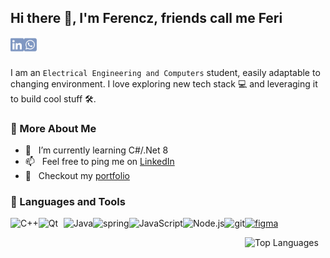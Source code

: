 ## Hi there 👋, I'm Ferencz, friends call me Feri

<a href='https://www.linkedin.com/in/ferencz-carnu/'>
    <img align='left' alt="linkedin" src="./assets/linkedin.svg" height='24px'/>
</a>
<a href='https://wa.me/40725192274?text='>
    <img align='left' alt="whatsapp" src="./assets/whatsapp.svg" height='24px'/>
</a>
</br></br>

I am an `Electrical Engineering and Computers` student, easily adaptable to changing environment. I love exploring new tech stack 💻 and leveraging it to build cool stuff 🛠️.

### 🧐 More About Me

- 🌱 &nbsp; I’m currently learning C#/.Net 8
- 📫 &nbsp; Feel free to ping me on [LinkedIn](https://www.linkedin.com/in/ferencz-carnu/)
- 📝 &nbsp; Checkout my [portfolio](https://vortexferi.github.io/portfolio/)

### 🔨 Languages and Tools

<a href="https://www.cplusplus.com" target="_blank">
    <img align="left" alt="C++" height ="42px" src="https://raw.githubusercontent.com/rahul-jha98/github_readme_icons/main/language_and_tools/square/c++/c++.svg">
</a>
<a href="https://qt.io" target="_blank">
    <img align="left" alt="Qt" height ="42px" src="https://upload.wikimedia.org/wikipedia/commons/0/0b/Qt_logo_2016.svg" width="40px">
</a>
<a href="https://www.java.com" target="_blank">
    <img align="left" alt="Java" height ="42px" src="https://raw.githubusercontent.com/rahul-jha98/github_readme_icons/main/language_and_tools/square/java/java.svg">
</a>
<a href="https://www.spring.io" target="_blank">
    <img align="left" alt="spring" height ="42px" src="https://raw.githubusercontent.com/rahul-jha98/github_readme_icons/main/language_and_tools/square/spring/spring.svg">
</a>
<a href="https://developer.mozilla.org/en-US/docs/Web/JavaScript" target="_blank">
    <img align="left" alt="JavaScript" height ="42px"  src="https://raw.githubusercontent.com/rahul-jha98/github_readme_icons/main/language_and_tools/square/javascript/javascript.svg">
</a>
<a href="https://nodejs.org" target="_blank">
    <img align="left" alt="Node.js" height ="42px" src="https://raw.githubusercontent.com/rahul-jha98/github_readme_icons/main/language_and_tools/square/node/node.svg">
</a>
<a href="https://git-scm.com/" target="_blank">
    <img src="https://raw.githubusercontent.com/rahul-jha98/github_readme_icons/main/language_and_tools/square/git-scm/git-scm.svg" align="left" alt="git" height='42px'/>
</a>
<a href="https://www.figma.com/" target="_blank">
    <img src="https://raw.githubusercontent.com/rahul-jha98/github_readme_icons/main/language_and_tools/square/figma/figma.svg" alt="figma" height='42px'/>
</a>

<br>

![Top Languages](https://github-readme-stats-gamma-tawny-85.vercel.app/api/top-langs/?username=vortexferi&layout=compact&theme=dark&size_weight=1&count_weight=0&cache_buster=1)
